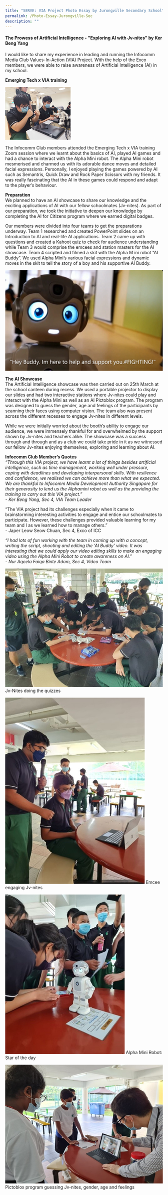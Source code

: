 ```yaml
---
title: "SERVE: VIA Project Photo Essay by Jurongville Secondary School"
permalink: /Photo-Essay-Jurongville-Sec
description: ""
---
```


#### The Prowess of Artificial Intelligence - "Exploring AI with Jv-nites" by Ker Beng Yang

I would like to share my experience in leading and running the Infocomm Media Club Values-In-Action (VIA) Project. With the help of the Exco members, we were able to raise awareness of Artificial Intelligence (AI) in my school. 

**Emerging Tech x VIA training**

![](/images/events/competitions/JV%201.png)

The Infocomm Club members attended the Emerging Tech x VIA training Zoom session where we learnt about the basics of AI, played AI games and had a chance to interact with the Alpha Mini robot. The Alpha Mini robot mesmerised and charmed us with its adorable dance moves and detailed facial expressions. Personally, I enjoyed playing the games powered by AI such as Semantris, Quick Draw and Rock Paper Scissors with my friends. It was really fascinating that the AI in these games could respond and adapt to the player’s behaviour. 

**Preparation**<br>
We planned to have an AI showcase to share our knowledge and the exciting applications of AI with our fellow schoolmates (Jv-nites). As part of our preparation, we took the initiative to deepen our knowledge by completing the AI for Citizens program where we earned digital badges. 

Our members were divided into four teams to get the preparations underway. Team 1 researched and created PowerPoint slides on an Introduction to AI and real-life AI applications. Team 2 came up with questions and created a Kahoot quiz to check for audience understanding while Team 3 would comprise the emcees and station masters for the AI showcase. Team 4 scripted and filmed a skit with the Alpha M ini robot “AI Buddy”. We used Alpha Mini’s various facial expressions and dynamic moves in the skit to tell the story of a boy and his supportive AI Buddy. 

![](/images/events/competitions/JV%202.png)

**The AI Showcase**<br>
The Artificial Intelligence showcase was then carried out on 25th March at the school canteen during recess. We used a portable projector to display our slides and had two interactive stations where Jv-nites could play and interact with the Alpha Mini as well as an AI Pictoblox program. The program was designed to guess the gender, age and feelings of the participants by scanning their faces using computer vision. The team also was present across the different recesses to engage Jv-nites in different levels. 

While we were initially worried about the booth’s ability to engage our audience, we were immensely thankful for and overwhelmed by the support shown by Jv-nites and teachers alike. The showcase was a success through and through and as a club we could take pride in it as we witnessed our fellow Jv-nites enjoying themselves, exploring and learning about AI.  

**Infocomm Club Member’s Quotes** <br>
*“Through this VIA project, we have learnt a lot of things besides artificial intelligence, such as time management, working well under pressure, coping with deadlines and developing interpersonal skills. With resilience and confidence, we realised we can achieve more than what we expected. We are thankful to Infocomm Media Development Authority Singapore for their generosity to lend us the Alphamini robot as well as the providing the training to carry out this VIA project.” 
<br>- Ker Beng Yang, Sec 4, VIA Team Leader*

“The VIA project had its challenges especially when it came to brainstorming interesting activities to engage and entice our schoolmates to participate. However, these challenges provided valuable learning for my team and I as we learned how to manage others.”
<br>- Japer Leow Seow Chuan, Sec 4, Exco of ICC

*“I had lots of fun working with the team in coming up with a concept, writing the script, shooting and editing the ‘AI Buddy’ video. It was interesting that we could apply our video editing skills to make an engaging video using the Alpha Mini Robot to create awareness on AI.”
<br>- Nur Aqeela Faiqa Binte Adam, Sec 4, Video Team*

![](/images/events/competitions/JV%204.jpg)
Jv-Nites doing the quizzes 

![](/images/events/competitions/JV%205.jpg)
Emcee engaging Jv-nites 

![](/images/events/competitions/JV%208.jpg)
Alpha Mini Robot: Star of the day 

![](/images/events/competitions/JV%2010.jpg)
Pictoblox program guessing Jv-nites, gender, age and feelings